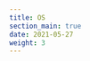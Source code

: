 ```yaml
---
title: OS
section_main: true
date: 2021-05-27
weight: 3
---
```


<script>
    location.href = "windows/windows"
</script>